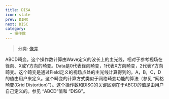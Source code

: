 ```yaml
---
title: DISA
icon: state
prev: DIMX
next: DISC
category:
  - 操作数
---
```


> 分类: [像差](/hb/operands/131/885/  "Zemax 操作数 像差")

ABCD畸变。这个操作数计算由Wave定义的波长上的主光线，相对于参考视场在径向、X或Y方向的畸变。Data是0代表径向畸变，1代表X方向畸变，2代表Y方向畸变。这个畸变是通过Field定义的视场点处的主光线计算得到的。A，B，C，D的值由用户来定义。这个畸变的计算方式类似于网格畸变功能的算法（参见 “网格畸变(Grid Distortion)”）。这个操作数和DISG的关键区别在于ABCD的值是由用户自己定义的。参见 “ABCD”值和 “DISG”。